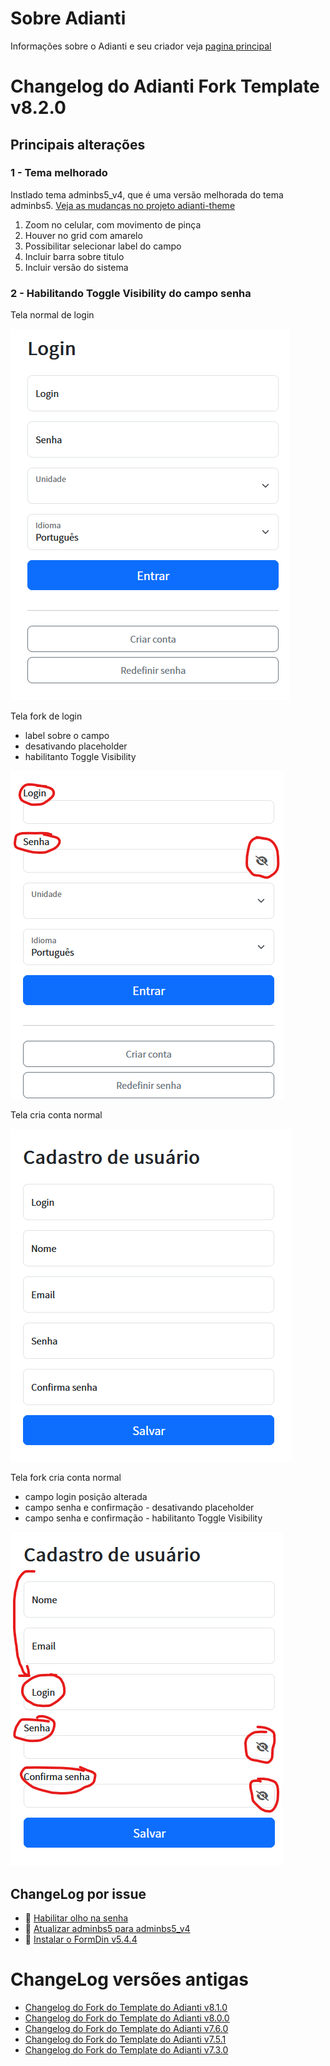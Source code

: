 # Sobre Adianti
Informações sobre o Adianti e seu criador veja  [pagina principal](../README.md)

# Changelog do Adianti Fork Template v8.2.0

## Principais alterações

### 1 - Tema melhorado
Instlado tema adminbs5_v4, que é uma versão melhorada do tema adminbs5. [Veja as mudanças no projeto adianti-theme](https://github.com/bjverde/adianti-theme/blob/master/documents/template/adminbs5_v4.md)
1. Zoom no celular, com movimento de pinça
1. Houver no grid com amarelo
1. Possibilitar selecionar label do campo
1. Incluir barra sobre titulo
1. Incluir versão do sistema


### 2 - Habilitando Toggle Visibility do campo senha
Tela normal de login

![login normal](img/template_80_login_normal.png)

Tela fork de login
* label sobre o campo
* desativando placeholder
* habilitanto Toggle Visibility

![login fork](img/template_80_login_fork.png)


Tela cria conta normal

![criar conta normal](img/template_800_criar_conta_normal.png)

Tela fork cria conta normal
* campo login posição alterada
* campo senha e confirmação - desativando placeholder
* campo senha e confirmação - habilitanto Toggle Visibility

![criar conta fork](img/template_800_criar_conta_fork.png)

## ChangeLog por issue
* :hammer: [Habilitar olho na senha](https://github.com/bjverde/adianti-fork-template/issues/69)
* :hammer: [Atualizar adminbs5 para adminbs5_v4](https://github.com/bjverde/adianti-fork-template/issues/70)
* :hammer: [Instalar o FormDin v5.4.4](https://github.com/bjverde/adianti-fork-template/issues/71)

# ChangeLog versões antigas
* [Changelog do Fork do Template do Adianti v8.1.0](changelog_fork_v8.1.0.md)
* [Changelog do Fork do Template do Adianti v8.0.0](changelog_fork_v8.0.0.md)
* [Changelog do Fork do Template do Adianti v7.6.0](changelog_fork_v7.6.0.md)
* [Changelog do Fork do Template do Adianti v7.5.1](changelog_fork_v7.5.1.md)
* [Changelog do Fork do Template do Adianti v7.3.0](changelog_fork_v7.3.0.md)